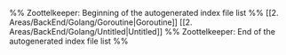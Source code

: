 %% Zoottelkeeper: Beginning of the autogenerated index file list  %%
 [[2. Areas/BackEnd/Golang/Goroutine|Goroutine]]
 [[2. Areas/BackEnd/Golang/Untitled|Untitled]]
%% Zoottelkeeper: End of the autogenerated index file list  %%
